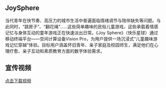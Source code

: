 
## JoySphere

当代青年在快节奏、高压力的城市生活中普遍面临情绪调节与陪伴缺失等问题。与此同时，“跳房子”、“翻花绳”……这些简单趣味的民俗儿童游戏，这些承载着情感记忆与身体互动的童年游戏正在快速淡出日常。《Joy Sphere》（快乐星球）通过移动终端平台——空间计算设备Vision Pro，为用户提供一场沉浸式“儿童趣味游戏记忆穿越”体验。目标用户涵盖怀旧青年、亲子家庭及校园师生，满足他们在心理疗愈、亲子互动和素质教育方面的数字体验需求。

## 宣传视频

[点击下载视频](../assets/JoySphere.mp4)
